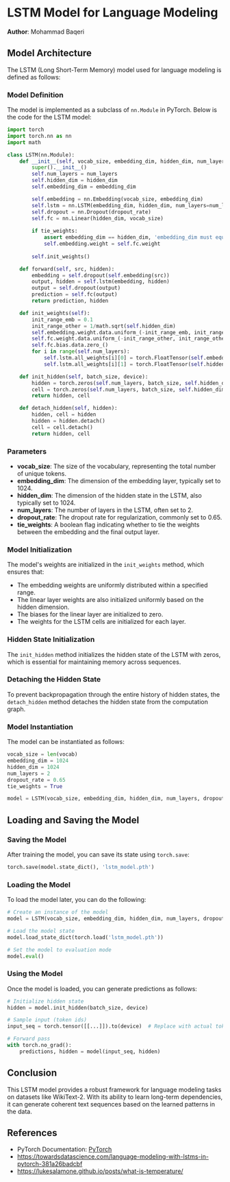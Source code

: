 # LSTM Model for Language Modeling

**Author**: Mohammad Baqeri

## Model Architecture

The LSTM (Long Short-Term Memory) model used for language modeling is defined as follows:

### Model Definition

The model is implemented as a subclass of `nn.Module` in PyTorch. Below is the code for the LSTM model:

```python
import torch
import torch.nn as nn
import math

class LSTM(nn.Module):
    def __init__(self, vocab_size, embedding_dim, hidden_dim, num_layers, dropout_rate, tie_weights):
        super().__init__()
        self.num_layers = num_layers
        self.hidden_dim = hidden_dim
        self.embedding_dim = embedding_dim

        self.embedding = nn.Embedding(vocab_size, embedding_dim)
        self.lstm = nn.LSTM(embedding_dim, hidden_dim, num_layers=num_layers, dropout=dropout_rate, batch_first=True)
        self.dropout = nn.Dropout(dropout_rate)
        self.fc = nn.Linear(hidden_dim, vocab_size)
        
        if tie_weights:
            assert embedding_dim == hidden_dim, 'embedding_dim must equal hidden_dim'
            self.embedding.weight = self.fc.weight
            
        self.init_weights()

    def forward(self, src, hidden):
        embedding = self.dropout(self.embedding(src))
        output, hidden = self.lstm(embedding, hidden)          
        output = self.dropout(output) 
        prediction = self.fc(output)
        return prediction, hidden

    def init_weights(self):
        init_range_emb = 0.1
        init_range_other = 1/math.sqrt(self.hidden_dim)
        self.embedding.weight.data.uniform_(-init_range_emb, init_range_emb)
        self.fc.weight.data.uniform_(-init_range_other, init_range_other)
        self.fc.bias.data.zero_()
        for i in range(self.num_layers):
            self.lstm.all_weights[i][0] = torch.FloatTensor(self.embedding_dim, self.hidden_dim).uniform_(-init_range_other, init_range_other) 
            self.lstm.all_weights[i][1] = torch.FloatTensor(self.hidden_dim, self.hidden_dim).uniform_(-init_range_other, init_range_other) 

    def init_hidden(self, batch_size, device):
        hidden = torch.zeros(self.num_layers, batch_size, self.hidden_dim).to(device)
        cell = torch.zeros(self.num_layers, batch_size, self.hidden_dim).to(device)
        return hidden, cell

    def detach_hidden(self, hidden):
        hidden, cell = hidden
        hidden = hidden.detach()
        cell = cell.detach()
        return hidden, cell
```

### Parameters

- **vocab_size**: The size of the vocabulary, representing the total number of unique tokens.
- **embedding_dim**: The dimension of the embedding layer, typically set to 1024.
- **hidden_dim**: The dimension of the hidden state in the LSTM, also typically set to 1024.
- **num_layers**: The number of layers in the LSTM, often set to 2.
- **dropout_rate**: The dropout rate for regularization, commonly set to 0.65.
- **tie_weights**: A boolean flag indicating whether to tie the weights between the embedding and the final output layer.

### Model Initialization

The model's weights are initialized in the `init_weights` method, which ensures that:

- The embedding weights are uniformly distributed within a specified range.
- The linear layer weights are also initialized uniformly based on the hidden dimension.
- The biases for the linear layer are initialized to zero.
- The weights for the LSTM cells are initialized for each layer.

### Hidden State Initialization

The `init_hidden` method initializes the hidden state of the LSTM with zeros, which is essential for maintaining memory across sequences.

### Detaching the Hidden State

To prevent backpropagation through the entire history of hidden states, the `detach_hidden` method detaches the hidden state from the computation graph.

### Model Instantiation

The model can be instantiated as follows:

```python
vocab_size = len(vocab)
embedding_dim = 1024            
hidden_dim = 1024                
num_layers = 2                   
dropout_rate = 0.65             
tie_weights = True                  

model = LSTM(vocab_size, embedding_dim, hidden_dim, num_layers, dropout_rate, tie_weights).to(device)
```

## Loading and Saving the Model

### Saving the Model

After training the model, you can save its state using `torch.save`:

```python
torch.save(model.state_dict(), 'lstm_model.pth')
```

### Loading the Model

To load the model later, you can do the following:

```python
# Create an instance of the model
model = LSTM(vocab_size, embedding_dim, hidden_dim, num_layers, dropout_rate, tie_weights).to(device)

# Load the model state
model.load_state_dict(torch.load('lstm_model.pth'))

# Set the model to evaluation mode
model.eval()
```

### Using the Model

Once the model is loaded, you can generate predictions as follows:

```python
# Initialize hidden state
hidden = model.init_hidden(batch_size, device)

# Sample input (token ids)
input_seq = torch.tensor([[...]]).to(device)  # Replace with actual token IDs

# Forward pass
with torch.no_grad():
    predictions, hidden = model(input_seq, hidden)
```

## Conclusion

This LSTM model provides a robust framework for language modeling tasks on datasets like WikiText-2. With its ability to learn long-term dependencies, it can generate coherent text sequences based on the learned patterns in the data.

## References

- PyTorch Documentation: [PyTorch](https://pytorch.org/docs/stable/index.html)
- https://towardsdatascience.com/language-modeling-with-lstms-in-pytorch-381a26badcbf
- https://lukesalamone.github.io/posts/what-is-temperature/
```
